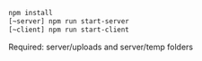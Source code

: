 ```bash
npm install
[~server] npm run start-server
[~client] npm run start-client
```

Required: server/uploads and server/temp folders
